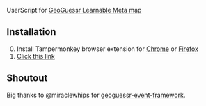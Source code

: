 UserScript for [GeoGuessr Learnable Meta map](https://www.geoguessr.com/maps/66c0d3feff4dbe492e06174e)

## Installation

0. Install Tampermonkey browser extension for [Chrome](https://chrome.google.com/webstore/detail/tampermonkey/dhdgffkkebhmkfjojejmpbldmpobfkfo) or [Firefox](https://addons.mozilla.org/firefox/addon/tampermonkey?utm_source=usz)
1. [Click this link](https://github.com/likeon/geometa/raw/main/dist/geometa.user.js)

## Shoutout

Big thanks to @miraclewhips for [geoguessr-event-framework](https://github.com/miraclewhips/geoguessr-event-framework).
